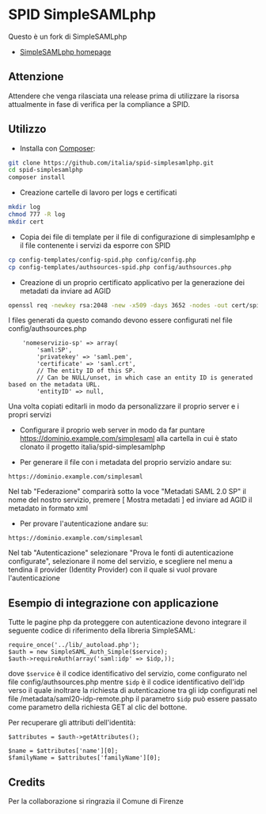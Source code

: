 SPID SimpleSAMLphp
==================
Questo è un fork di SimpleSAMLphp

* [SimpleSAMLphp homepage](https://simplesamlphp.org)

Attenzione
----------

Attendere che venga rilasciata una release prima di utilizzare la risorsa attualmente in fase di verifica per la compliance a SPID.


Utilizzo
--------

* Installa con [Composer](https://getcomposer.org/doc/00-intro.md):

```bash
git clone https://github.com/italia/spid-simplesamlphp.git
cd spid-simplesamlphp
composer install
```

* Creazione cartelle di lavoro per logs e certificati
```bash
mkdir log
chmod 777 -R log
mkdir cert
```

* Copia dei file di template per il file di configurazione di simplesamlphp e il file contenente i servizi da esporre con SPID
```bash
cp config-templates/config-spid.php config/config.php
cp config-templates/authsources-spid.php config/authsources.php
```

* Creazione di un proprio certificato applicativo per la generazione dei metadati da inviare ad AGID
```bash
openssl req -newkey rsa:2048 -new -x509 -days 3652 -nodes -out cert/spid-sp.crt -keyout cert/spid-sp.pem
```
I files generati da questo comando devono essere configurati nel file config/authsources.php

```
    'nomeservizio-sp' => array(
        'saml:SP',
        'privatekey' => 'saml.pem',
        'certificate' => 'saml.crt',
        // The entity ID of this SP.
        // Can be NULL/unset, in which case an entity ID is generated based on the metadata URL.
        'entityID' => null,
```

Una volta copiati editarli in modo da personalizzare il proprio server e i propri servizi

* Configurare il proprio web server in modo da far puntare https://dominio.example.com/simplesaml alla cartella in cui è stato clonato il progetto italia/spid-simplesamlphp


* Per generare il file con i metadata del proprio servizio andare su:
```
https://dominio.example.com/simplesaml
```
Nel tab "Federazione" comparirà sotto la voce "Metadati SAML 2.0 SP" il nome del nostro servizio, premere [ Mostra metadati ] ed inviare ad AGID il metadato in formato xml

* Per provare l'autenticazione andare su:
```
https://dominio.example.com/simplesaml
```
Nel tab "Autenticazione" selezionare "Prova le fonti di autenticazione configurate", selezionare il nome del servizio, e scegliere nel menu a tendina il provider (Identity Provider) con il quale si vuol provare l'autenticazione


Esempio di integrazione con applicazione
----------------------------------------

Tutte le pagine php da proteggere con autenticazione devono integrare il seguente codice di riferimento della libreria SimpleSAML:

```
require_once('../lib/_autoload.php');
$auth = new SimpleSAML_Auth_Simple($service);
$auth->requireAuth(array('saml:idp' => $idp,));
```

dove ```$service``` è il codice identificativo del servizio, come configurato nel file config/authsources.php mentre ```$idp``` è il codice identificativo dell'idp verso il quale inoltrare la richiesta di autenticazione tra gli idp configurati nel file /metadata/saml20-idp-remote.php il parametro ```$idp``` può essere passato come parametro della richiesta GET al clic del bottone.

Per recuperare gli attributi dell'identità:

```
$attributes = $auth->getAttributes();

$name = $attributes['name'][0];
$familyName = $attributes['familyName'][0];
```

Credits
-------

Per la collaborazione si ringrazia il Comune di Firenze


